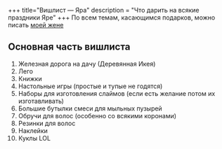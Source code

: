+++
 title="Вишлист — Яра"
 description = "Что дарить на всякие праздники Яре"
+++
По всем темам, касающимся подарков, можно писать [моей жене](mailto:atana@bastilia.ru)

## Основная часть вишлиста
1. Железная дорога на дачу (Деревянная Икея)
1. Лего
1. Книжки 
1. Настольные игры (простые и тупые не годятся)
1. Наборы для изготовления слаймов (если есть желание потом их изготавливать)
1. Большие бутылки смеси для мыльных пузырей
1. Обручи для волос (особенно со всякими коронами)
1. Резинки для волос
1. Наклейки
1. Куклы LOL
